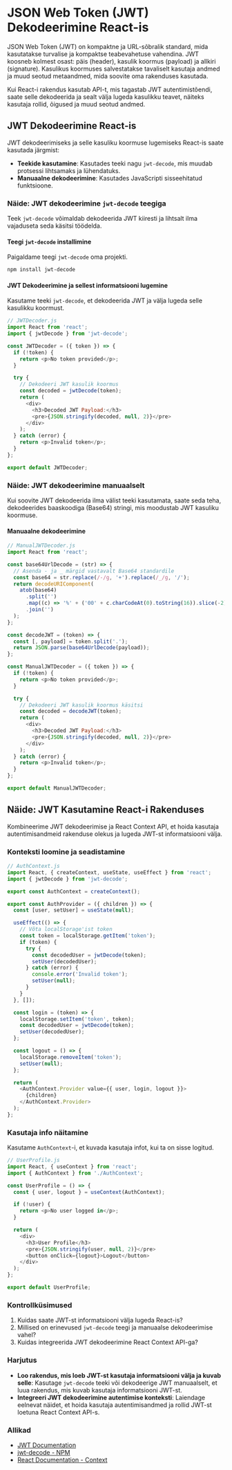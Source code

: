 # JSON Web Token (JWT) Dekodeerimine React-is

JSON Web Token (JWT) on kompaktne ja URL-sõbralik standard, mida kasutatakse turvalise ja kompaktse teabevahetuse vahendina. JWT koosneb kolmest osast: päis (header), kasulik koormus (payload) ja allkiri (signature). Kasulikus koormuses salvestatakse tavaliselt kasutaja andmed ja muud seotud metaandmed, mida soovite oma rakenduses kasutada.

Kui React-i rakendus kasutab API-t, mis tagastab JWT autentimistõendi, saate selle dekodeerida ja sealt välja lugeda kasulikku teavet, näiteks kasutaja rollid, õigused ja muud seotud andmed.

## JWT Dekodeerimine React-is

JWT dekodeerimiseks ja selle kasuliku koormuse lugemiseks React-is saate kasutada järgmist:

- **Teekide kasutamine**: Kasutades teeki nagu `jwt-decode`, mis muudab protsessi lihtsamaks ja lühendatuks.
- **Manuaalne dekodeerimine**: Kasutades JavaScripti sisseehitatud funktsioone.

### Näide: JWT dekodeerimine `jwt-decode` teegiga

Teek `jwt-decode` võimaldab dekodeerida JWT kiiresti ja lihtsalt ilma vajaduseta seda käsitsi töödelda.

#### Teegi `jwt-decode` installimine

Paigaldame teegi `jwt-decode` oma projekti.

```bash
npm install jwt-decode
```

#### JWT Dekodeerimine ja sellest informatsiooni lugemine

Kasutame teeki `jwt-decode`, et dekodeerida JWT ja välja lugeda selle kasulikku koormust.

```javascript
// JWTDecoder.js
import React from 'react';
import { jwtDecode } from 'jwt-decode';

const JWTDecoder = ({ token }) => {
  if (!token) {
    return <p>No token provided</p>;
  }

  try {
    // Dekodeeri JWT kasulik koormus
    const decoded = jwtDecode(token);
    return (
      <div>
        <h3>Decoded JWT Payload:</h3>
        <pre>{JSON.stringify(decoded, null, 2)}</pre>
      </div>
    );
  } catch (error) {
    return <p>Invalid token</p>;
  }
};

export default JWTDecoder;
```

### Näide: JWT dekodeerimine manuaalselt

Kui soovite JWT dekodeerida ilma välist teeki kasutamata, saate seda teha, dekodeerides baaskoodiga (Base64) stringi, mis moodustab JWT kasuliku koormuse.

#### Manuaalne dekodeerimine

```javascript
// ManualJWTDecoder.js
import React from 'react';

const base64UrlDecode = (str) => {
  // Asenda - ja _ märgid vastavalt Base64 standardile
  const base64 = str.replace(/-/g, '+').replace(/_/g, '/');
  return decodeURIComponent(
    atob(base64)
      .split('')
      .map((c) => '%' + ('00' + c.charCodeAt(0).toString(16)).slice(-2))
      .join('')
  );
};

const decodeJWT = (token) => {
  const [, payload] = token.split('.');
  return JSON.parse(base64UrlDecode(payload));
};

const ManualJWTDecoder = ({ token }) => {
  if (!token) {
    return <p>No token provided</p>;
  }

  try {
    // Dekodeeri JWT kasulik koormus käsitsi
    const decoded = decodeJWT(token);
    return (
      <div>
        <h3>Decoded JWT Payload:</h3>
        <pre>{JSON.stringify(decoded, null, 2)}</pre>
      </div>
    );
  } catch (error) {
    return <p>Invalid token</p>;
  }
};

export default ManualJWTDecoder;
```

## Näide: JWT Kasutamine React-i Rakenduses

Kombineerime JWT dekodeerimise ja React Context API, et hoida kasutaja autentimisandmeid rakenduse olekus ja lugeda JWT-st informatsiooni välja.

### Konteksti loomine ja seadistamine

```javascript
// AuthContext.js
import React, { createContext, useState, useEffect } from 'react';
import { jwtDecode } from 'jwt-decode';

export const AuthContext = createContext();

export const AuthProvider = ({ children }) => {
  const [user, setUser] = useState(null);

  useEffect(() => {
    // Võta localStorage'ist token
    const token = localStorage.getItem('token');
    if (token) {
      try {
        const decodedUser = jwtDecode(token);
        setUser(decodedUser);
      } catch (error) {
        console.error('Invalid token');
        setUser(null);
      }
    }
  }, []);

  const login = (token) => {
    localStorage.setItem('token', token);
    const decodedUser = jwtDecode(token);
    setUser(decodedUser);
  };

  const logout = () => {
    localStorage.removeItem('token');
    setUser(null);
  };

  return (
    <AuthContext.Provider value={{ user, login, logout }}>
      {children}
    </AuthContext.Provider>
  );
};
```

### Kasutaja info näitamine

Kasutame `AuthContext`-i, et kuvada kasutaja infot, kui ta on sisse logitud.

```javascript
// UserProfile.js
import React, { useContext } from 'react';
import { AuthContext } from './AuthContext';

const UserProfile = () => {
  const { user, logout } = useContext(AuthContext);

  if (!user) {
    return <p>No user logged in</p>;
  }

  return (
    <div>
      <h3>User Profile</h3>
      <pre>{JSON.stringify(user, null, 2)}</pre>
      <button onClick={logout}>Logout</button>
    </div>
  );
};

export default UserProfile;
```

### Kontrollküsimused

1. Kuidas saate JWT-st informatsiooni välja lugeda React-is?
2. Millised on erinevused `jwt-decode` teegi ja manuaalse dekodeerimise vahel?
3. Kuidas integreerida JWT dekodeerimine React Context API-ga?

### Harjutus

- **Loo rakendus, mis loeb JWT-st kasutaja informatsiooni välja ja kuvab selle**: Kasutage `jwt-decode` teeki või dekodeerige JWT manuaalselt, et luua rakendus, mis kuvab kasutaja informatsiooni JWT-st.
- **Integreeri JWT dekodeerimine autentimise konteksti**: Laiendage eelnevat näidet, et hoida kasutaja autentimisandmed ja rollid JWT-st loetuna React Context API-s.

### Allikad

- [JWT Documentation](https://jwt.io/introduction/)
- [jwt-decode - NPM](https://www.npmjs.com/package/jwt-decode)
- [React Documentation - Context](https://reactjs.org/docs/context.html)
